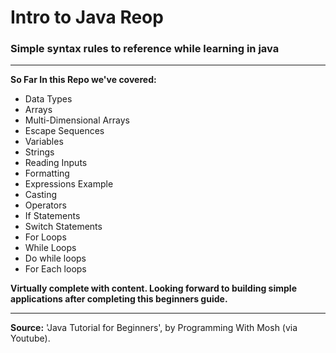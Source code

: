 # Intro to Java Reop

### Simple syntax rules to reference while learning in java

** **

__So Far In this Repo we've covered:__

+ Data Types
+ Arrays
+ Multi-Dimensional Arrays
+ Escape Sequences
+ Variables
+ Strings
+ Reading Inputs
+ Formatting 
+ Expressions Example
+ Casting
+ Operators
+ If Statements
+ Switch Statements
+ For Loops
+ While Loops
+ Do while loops
+ For Each loops



__Virtually complete with content. Looking forward to building simple applications after completing this beginners guide.__


__ __

__Source:__ 'Java Tutorial for Beginners', by Programming  With Mosh (via Youtube).
